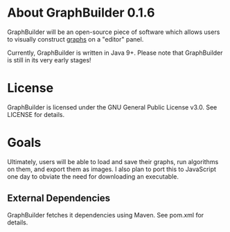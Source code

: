 # About GraphBuilder 0.1.6

GraphBuilder will be an open-source piece of software which allows users to visually construct [graphs](https://en.wikipedia.org/wiki/Graph_(abstract_data_type)) on a "editor" panel.

Currently, GraphBuilder is written in Java 9+. Please note that GraphBuilder is still in its very early stages!

# License

GraphBuilder is licensed under the GNU General Public License v3.0. See LICENSE for details.

# Goals

Ultimately, users will be able to load and save their graphs, run algorithms on them, and export them as images. I also plan to port this to JavaScript one day to obviate the need for downloading an executable.

## External Dependencies

GraphBuilder fetches it dependencies using Maven. See pom.xml for details.

